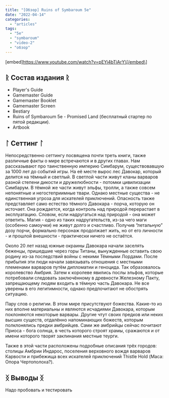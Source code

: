 ```yaml
---
title: "[Обзор] Ruins of Symbaroum 5e"
date: "2022-04-14"
categories: 
  - "articles"
tags: 
  - "5e"
  - "symbaroum"
  - "video-2"
  - "обзор"
---
```


\[embed\]https://www.youtube.com/watch?v=pEYi4bTiArY\[/embed\]

## ᚱ Состав издания ᚱ

- Player's Guide
- Gamemaster Guide
- Gamemaster Booklet
- Gamemaster Screen
- Bestiary
- Ruins of Symbaroum 5e - Promised Land (бесплатный стартер по пятой редакции).
- Artbook

## ᛚ Сеттинг ᛚ

Непосредственно сеттингу посвящена почти треть книги, также различные факты о мире встречаются и в других главах. Нам рассказывают про таинственную империю Симбарум, существовавшую за 1000 лет до событий игры. На её месте вырос лес Давокар, который делится на тёмный и светлый. В светлой части живут кланы варваров разной степени дикости и дружелюбности - потомки цивилизации Симбарум. В тёмной же части живут эльфы, тролли, а также совсем непонятные и негостеприимные твари. Однако местные существа - не единственная угроза для искателей приключений. Опасность также представляет само естество тёмного Давокара - порча, которую он источает. Она рождается, когда контроль над природой перерастает в эксплуатацию. Словом, если надругаться над природой - она может ответить. Магия - одно из таких надругательств, из-за чего маги (особенно самоучки) не живут долго и счастливо. Получив “летальную” дозу порчи, формально персонаж продолжает жить, но от его личности - и прошлой внешности - практически ничего не остаётся.

Около 20 лет назад южные окраины Давокара начали заселять беженцы, пришедшие через горы Титаны, вынужденные оставить свою родину из-за последствий войны с некими Тёмными Лордами. После прибытия эти люди начали завязывать отношения с местными племенами варваров путём дипломатии и геноцида. Так образовалось королевство Амбрия. Затем к королеве явились послы эльфов, которые потребовали следовать заключённому в древности Железному Пакту, запрещающему людям входить в тёмную часть Давокара. Не все уверены в его легитимности, однако предпочитают не обострять ситуацию.

Пару слов о религии. В этом мире присутствуют божества. Какие-то из них вполне материальны и являются исчадиями Давокара, которым поклоняются некоторые варвары. Другие чтут своих предков или неких высших существ, отдалённо напоминающих божеств, которым полклонялись предки амбрийцев. Сами же амбрийцы сейчас почитают Приоса - бога солнца, в честь которого строят храмы, сражаются и от имени которого творят заклинания местные теурги.

Также в этой части расположены подробные описания трёх городов: столицы Амбрии Индарос, поселения верховного вождя варваров Карвости и прибежища всех искателей приключений Thistle Hold (Маса: Опора Чертополоха?).

## ᛝ Выводы ᛝ

Надо пробовать и тестировать
